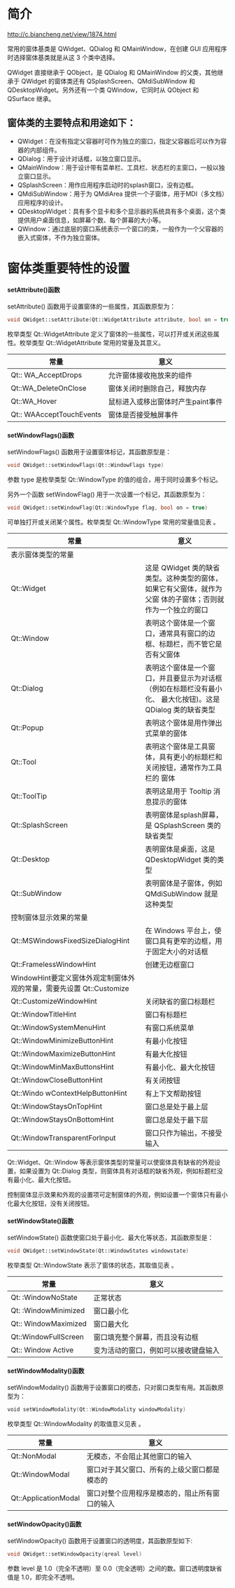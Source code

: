 # 简介

http://c.biancheng.net/view/1874.html

常用的窗体基类是 QWidget、QDialog 和 QMainWindow，在创建 GUI 应用程序时选择窗体基类就是从这 3 个类中选择。

QWidget 直接继承于 QObject，是 QDialog 和 QMainWindow 的父类，其他继承于 QWidget 的窗体类还有 QSplashScreen、QMdiSubWindow 和 QDesktopWidget。另外还有一个类 QWindow，它同时从 QObject 和 QSurface 继承。





## 窗体类的主要特点和用途如下：

- QWidget：在没有指定父容器时可作为独立的窗口，指定父容器后可以作为容器的内部组件。
- QDialog：用于设计对话框，以独立窗口显示。
- QMainWindow：用于设计带有菜单栏、工具栏、状态栏的主窗口，一般以独立窗口显示。
- QSplashScreen：用作应用程序启动时的splash窗口，没有边框。
- QMdiSubWindow：用于为 QMdiArea 提供一个子窗体，用于MDI（多文档）应用程序的设计。
- QDesktopWidget：具有多个显卡和多个显示器的系统具有多个桌面，这个类提供用户桌面信息，如屏幕个数、每个屏幕的大小等。
- QWindow：通过底层的窗口系统表示一个窗口的类，一般作为一个父容器的嵌入式窗体，不作为独立窗体。





# 窗体类重要特性的设置

#### setAttribute()函数

setAttribute() 函数用于设置窗体的一些属性，其函数原型为：

```c++
void QWidget::setAttribute(Qt::WidgetAttribute attribute, bool on = true)
```

枚举类型 Qt::WidgetAttribute 定义了窗体的一些属性，可以打开或关闭这些属性。枚举类型 Qt::WidgetAttribute 常用的常量及其意义。

| 常量                     | 意义                              |
| ------------------------ | --------------------------------- |
| Qt:: WA_AcceptDrops      | 允许窗体接收拖放来的组件          |
| Qt::WA_DeleteOnClose     | 窗体关闭时删除自己，释放内存      |
| Qt::WA_Hover             | 鼠标进入或移出窗体时产生paint事件 |
| Qt:: WAAcceptTouchEvents | 窗体是否接受触屏事件              |

#### setWindowFlags()函数

setWindowFlags() 函数用于设置窗体标记，其函数原型是：

```c++
void QWidget::setWindowFlags(Qt::WindowFlags type)
```

参数 type 是枚举类型 Qt::WindowType 的值的组合，用于同时设置多个标记。

另外一个函数 setWindowFlag() 用于一次设置一个标记，其函数原型为：

```c++
void QWidget::setWindowFlag(Qt::WindowType flag, bool on = true)
```

可单独打开或关闭某个属性。枚举类型 Qt::WindowType 常用的常量值见表 。

| 常量                                                         | 意义                                                         |
| ------------------------------------------------------------ | ------------------------------------------------------------ |
| 表示窗体类型的常量                                           |                                                              |
| Qt::Widget                                                   | 这是 QWidget 类的缺省类型。这种类型的窗体，如果它有父窗体，就作为父窗 体的子窗体；否则就作为一个独立的窗口 |
| Qt::Window                                                   | 表明这个窗体是一个窗口，通常具有窗口的边框、标题栏，而不管它是否有父窗体 |
| Qt::Dialog                                                   | 表明这个窗体是一个窗口，并且要显示为对话框（例如在标题栏没有最小化、 最大化按钮)。这是 QDialog 类的缺省类型 |
| Qt::Popup                                                    | 表明这个窗体是用作弹出式菜单的窗体                           |
| Qt::Tool                                                     | 表明这个窗体是工具窗体，具有更小的标题栏和关闭按钮，通常作为工具栏的 窗体 |
| Qt::ToolTip                                                  | 表明这是用于 Tooltip 消息提示的窗体                          |
| Qt::SplashScreen                                             | 表明窗体是splash屏幕，是 QSplashScreen 类的缺省类型          |
| Qt::Desktop                                                  | 表明窗体是桌面，这是 QDesktopWidget 类的类型                 |
| Qt::SubWindow                                                | 表明窗体是子窗体，例如 QMdiSubWindow 就是这种类型            |
| 控制窗体显示效果的常量                                       |                                                              |
| Qt::MSWindowsFixedSizeDialogHint                             | 在 Windows 平台上，使窗口具有更窄的边框，用于固定大小的对话框 |
| Qt::FramelessWindowHint                                      | 创建无边框窗口                                               |
| WindowHint要定义窗体外观定制窗体外观的常量，需要先设置 Qt::Customize |                                                              |
| Qt::CustomizeWindowHint                                      | 关闭缺省的窗口标题栏                                         |
| Qt::WindowTitleHint                                          | 窗口有标题栏                                                 |
| Qt::WindowSystemMenuHint                                     | 有窗口系统菜单                                               |
| Qt::WindowMinimizeButtonHint                                 | 有最小化按钮                                                 |
| Qt::WindowMaximizeButtonHint                                 | 有最大化按钮                                                 |
| Qt::WindowMinMaxButtonsHint                                  | 有最小化、最大化按钮                                         |
| Qt::WindowCloseButtonHint                                    | 有关闭按钮                                                   |
| Qt::Windo wContextHelpButtonHint                             | 有上下文帮助按钮                                             |
| Qt::WindowStaysOnTopHint                                     | 窗口总是处于最上层                                           |
| Qt::WindowStaysOnBottomHint                                  | 窗口总是处于最下层                                           |
| Qt::WindowTransparentForlnput                                | 窗口只作为输出，不接受输入                                   |


Qt::Widget、Qt::Window 等表示窗体类型的常量可以使窗体具有缺省的外观设置，如果设置为 Qt::Dialog 类型，则窗体具有对话框的缺省外观，例如标题栏没有最小化、最大化按钮。

控制窗体显示效果和外观的设置项可定制窗体的外观，例如设置一个窗体只有最小化最大化按钮，没有关闭按钮。

#### setWindowState()函数

setWindowState() 函数使窗口处于最小化、最大化等状态，其函数原型是：

```c++
void QWidget::setWindowState(Qt::WindowStates windowstate)
```

枚举类型 Qt::WindowState 表示了窗体的状态，其取值见表 。

| 常量                 | 意义                                 |
| -------------------- | ------------------------------------ |
| Qt: :WindowNoState   | 正常状态                             |
| Qt: :WindowMinimized | 窗口最小化                           |
| Qt:: WindowMaximized | 窗口最大化                           |
| Qt::WindowFullScreen | 窗口填充整个屏幕，而且没有边框       |
| Qt:: Window Active   | 变为活动的窗口，例如可以接收键盘输入 |

#### setWindowModality()函数

setWindowModality() 函数用于设置窗口的模态，只对窗口类型有用。其函数原型为：

```go
void setWindowModality(Qt::WindowModality windowModality)
```

枚举类型 Qt::WindowModality 的取值意义见表 。

| 常量                 | 意义                                           |
| -------------------- | ---------------------------------------------- |
| Qt::NonModal         | 无模态，不会阻止其他窗口的输入                 |
| Qt::WindowModal      | 窗口对于其父窗口、所有的上级父窗口都是模态的   |
| Qt::ApplicationModal | 窗口对整个应用程序是模态的，阻止所有窗口的输入 |

#### setWindowOpacity()函数

setWindowOpacity() 函数用于设置窗口的透明度，其函数原型如下:

```c++
void QWidget::setWindowOpacity(qreal level)
```

参数 level 是 1.0（完全不透明）至 0.0（完全透明）之间的数。窗口透明度缺省值是 1.0，即完全不透明。